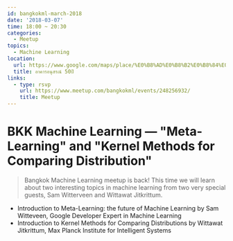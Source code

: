 ```yaml
---
id: bangkokml-march-2018
date: '2018-03-07'
time: 18:00 ~ 20:30
categories:
  - Meetup
topics:
  - Machine Learning
location:
  url: https://www.google.com/maps/place/%E0%B8%AD%E0%B8%B2%E0%B8%84%E0%B8%B2%E0%B8%A3%E0%B8%AD%E0%B8%99%E0%B8%B8%E0%B8%AA%E0%B8%A3%E0%B8%93%E0%B9%8C+50%E0%B8%9B%E0%B8%B5/@13.7338248,100.5295361,17z/data=!3m1!4b1!4m5!3m4!1s0x30e298d54d047b6b:0xf96364b67dc56482!8m2!3d13.7338248!4d100.5295361
  title: อาคารอนุสรณ์ 50ปี
links:
  - type: rsvp
    url: https://www.meetup.com/bangkokml/events/248256932/
    title: Meetup
---
```


# BKK Machine Learning — "Meta-Learning" and "Kernel Methods for Comparing Distribution"

> Bangkok Machine Learning meetup is back! This time we will learn about two interesting topics in machine learning from two very special guests, Sam Witterveen and Wittawat Jitkrittum.

- Introduction to Meta-Learning: the future of Machine Learning by Sam Witteveen, Google Developer Expert in Machine Learning
- Introduction to Kernel Methods for Comparing Distributions by Wittawat Jitkrittum, Max Planck Institute for Intelligent Systems
